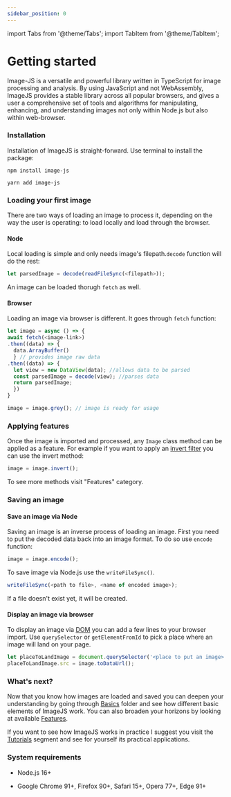```yaml
---
sidebar_position: 0
---
```


import Tabs from '@theme/Tabs';
import TabItem from '@theme/TabItem';

# Getting started

Image-JS is a versatile and powerful library written in TypeScript for image processing and analysis. By using JavaScript and not WebAssembly, ImageJS provides a stable library across all popular browsers, and gives a user a comprehensive set of tools and algorithms for manipulating, enhancing, and understanding images not only within Node.js but also within web-browser.

### Installation

Installation of ImageJS is straight-forward. Use terminal to install the package:

<Tabs>
<TabItem value="npm" label="npm" default>

```
npm install image-js
```

</TabItem>
<TabItem value="yarn" label="yarn">

```
yarn add image-js
```

</TabItem>
</Tabs>

### Loading your first image

There are two ways of loading an image to process it, depending on the way the user is operating: to load locally and load through the browser.

#### Node

Local loading is simple and only needs image's filepath.`decode` function will do the rest:

```ts
let parsedImage = decode(readFileSync(<filepath>));
```

An image can be loaded thorugh `fetch` as well.

#### Browser

Loading an image via browser is different. It goes through `fetch` function:

```ts
let image = async () => {
await fetch(<image-link>)
.then((data) => {
  data.ArrayBuffer()
  } // provides image raw data
.then((data) => {
  let view = new DataView(data); //allows data to be parsed
  const parsedImage = decode(view); //parses data
  return parsedImage;
  })
}

image = image.grey(); // image is ready for usage
```

### Applying features

Once the image is imported and processed, any `Image` class method can be applied as a feature. For example if you want to apply an [invert filter](/Features/Filters/Invert.md 'internal link on invert filter') you can use the invert method:

```ts
image = image.invert();
```

To see more methods visit "Features" category.

### Saving an image

#### Save an image via Node

Saving an image is an inverse process of loading an image.
First you need to put the decoded data back into an image format. To do so use `encode` function:

```ts
image = image.encode();
```

To save image via Node.js use the `writeFileSync()`.

```ts
writeFileSync(<path to file>, <name of encoded image>);
```

If a file doesn't exist yet, it will be created.

#### Display an image via browser

To display an image via [DOM](https://en.wikipedia.org/wiki/Document_Object_Model 'wikipedia link on dom') you can add a few lines to your browser import.
Use `querySelector` or `getElementFromId` to pick a place where an image will land on your page.

```ts
let placeToLandImage = document.querySelector('<place to put an image>');
placeToLandImage.src = image.toDataUrl();
```

### What's next?

Now that you know how images are loaded and saved you can deepen your understanding by going through [Basics](./Basics 'internal link on basics') folder and see how different basic elements of ImageJS work. You can also broaden your horizons by looking at available [Features](./Features 'internal link on features').

If you want to see how ImageJS works in practice I suggest you visit the [Tutorials](./Tutorials 'internal link on tutorial') segment and see for yourself its practical applications.

### System requirements

- Node.js 16+

- Google Chrome 91+, Firefox 90+, Safari 15+, Opera 77+, Edge 91+
